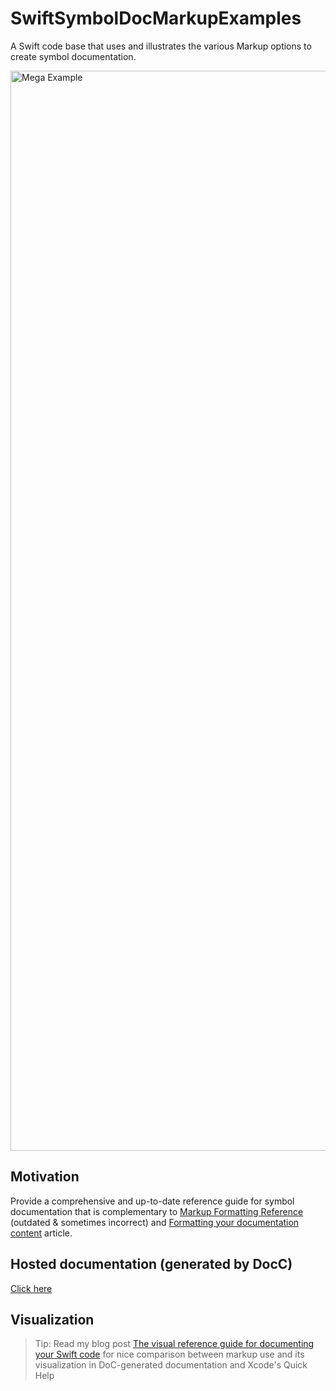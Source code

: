 # SwiftSymbolDocMarkupExamples

A Swift code base that uses and illustrates the various Markup options to create symbol documentation.

<img width="1728" alt="Mega Example" src="https://user-images.githubusercontent.com/4176826/221424255-b4a58eb8-9155-4ec3-bc5b-3c3bed22508a.png">

## Motivation

Provide a comprehensive and up-to-date reference guide for symbol documentation that is complementary to [Markup Formatting Reference](https://developer.apple.com/library/archive/documentation/Xcode/Reference/xcode_markup_formatting_ref/index.html#//apple_ref/doc/uid/TP40016497-CH2-SW1) (outdated & sometimes incorrect) and [Formatting your documentation content](https://developer.apple.com/documentation/xcode/formatting-your-documentation-content) article.

## Hosted documentation (generated by DocC)

[Click here](https://marcoeidinger.github.io/SwiftSymbolDocMarkupExamples/documentation/swiftsymboldocmarkupexamples/)

## Visualization

>Tip: Read my blog post [The visual reference guide for documenting your Swift code](https://blog.eidinger.info/the-visual-reference-guide-for-documenting-your-swift-code) for nice comparison between markup use and its visualization in DoC-generated documentation and Xcode's Quick Help
